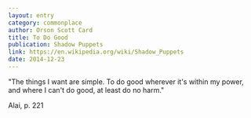 ```yaml
---
layout: entry
category: commonplace
author: Orson Scott Card
title: To Do Good
publication: Shadow Puppets
link: https://en.wikipedia.org/wiki/Shadow_Puppets
date: 2014-12-23
---
```


"The things I want are simple. To do good wherever it's within my power, and where I can't do good, at least do no harm."

Alai, p. 221
